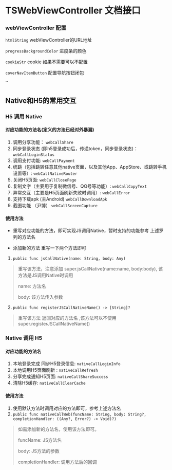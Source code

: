 # TSWebViewController 文档接口

### webViewController 配置
`htmlString`  webViewController的URL地址

`progressBackgroundColor` 进度条的颜色

`cookieStr` cookie 如果不需要可以不配置

`coverNavItemButton` 配置导航按钮闭包   

``
## **Native和H5的常用交互**
### H5 调用 Native
#### 对应功能的方法名(定义的方法已经对外暴漏)
1. 调用分享功能： `webCallShare`
2. 同步登录状态 (即h5登录成功后，传递token，同步登录状态)：`webCallLoginStatus`
3. 调用支付功能: `webCallPayment`
4. 统跳（包括跳转任意其他native页面，以及其他App、AppStore、或跳转手机设置等）: `webCallNativeRouter`
5. 关闭H5页面: `webCallClosePage`
6. 复制文字（主要用于复制微信号、QQ号等功能）: `webCallCopyText`
7. 异常交互（主要是H5页面刷新失败时调用）: `webCallError`
8. 支持下载apk (主Android) `webCallDownloadApk`
9. 截图功能 （尹博） `webCallScreenCapture`

####  使用方法

- 重写对应功能的方法，即可实现JS调用Native，暂时支持的功能参考 上述罗列的方法名

- 添加新的方法 重写一下两个方法即可

1. `public func jsCallNative(name: String, body: Any) `
>  重写该方法，注意添加 super.jsCallNative(name:name, body:body), 该方法是JS调用Native时调用
> 
>  name: 方法名
> 
>  body: 该方法传入参数

2. `public func registerJSCallNativeName() -> [String]?`
> 重写该方法 返回对应的方法名 ,该方法可以不使用super.registerJSCallNativeName()


### Native 调用 H5 
#### 对应功能的方法名
1. 本地登录完成 同步H5登录信息: `nativeCallLoginInfo`
2. 本地调用H5页面刷新 : `nativeCallRefresh`
3. 分享完成通知H5页面: `nativeCallShareSuccess`
4. 清除H5缓存: `nativeCallClearCache`


####  使用方法
1.  使用默认方法时调用对应的方法即可，参考上述方法名
2.  `public func nativeCallWeb(funcName: String, body: String?, completionHandler: ((Any?, Error?) -> Void)?)`
> 如需添加新的方法名，使用该方法即可。
> 
> funcName: JS方法名
> 
> body: JS方法的参数
> 
> completionHandler: 调用方法后的回调
